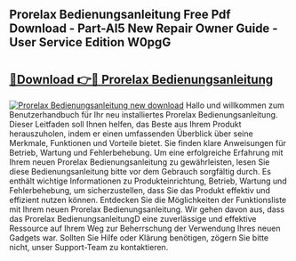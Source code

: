 ## Prorelax Bedienungsanleitung Free Pdf Download - Part-Al5 New Repair Owner Guide - User Service Edition W0pgG

# <h2><a href="http://df46p1.blite.top/?on=Prorelax+Bedienungsanleitung">🔗Download 👉🔴 Prorelax Bedienungsanleitung</a></h2>

[![Prorelax Bedienungsanleitung new download](https://i.imgur.com/lujVjoI.png)](http://df46p1.blite.top/?on=Prorelax+Bedienungsanleitung)
Hallo und willkommen zum Benutzerhandbuch für Ihr neu installiertes Prorelax Bedienungsanleitung. Dieser Leitfaden soll Ihnen helfen, das Beste aus Ihrem Produkt herauszuholen, indem er einen umfassenden Überblick über seine Merkmale, Funktionen und Vorteile bietet. Sie finden klare Anweisungen für Betrieb, Wartung und Fehlerbehebung. Um eine erfolgreiche Erfahrung mit Ihrem neuen Prorelax Bedienungsanleitung zu gewährleisten, lesen Sie diese Bedienungsanleitung bitte vor dem Gebrauch sorgfältig durch. Es enthält wichtige Informationen zu Produkteinrichtung, Betrieb, Wartung und Fehlerbehebung, um sicherzustellen, dass Sie das Produkt effektiv und effizient nutzen können. Entdecken Sie die Möglichkeiten der Funktionsliste mit Ihrem neuen Prorelax Bedienungsanleitung. Wir gehen davon aus, dass das Prorelax BedienungsanleitungD eine zuverlässige und effektive Ressource auf Ihrem Weg zur Beherrschung der Verwendung Ihres neuen Gadgets war. Sollten Sie Hilfe oder Klärung benötigen, zögern Sie bitte nicht, unser Support-Team zu kontaktieren.
